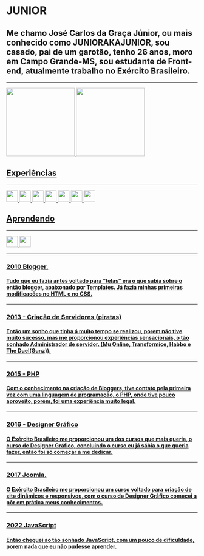 

# JUNIOR

  ## Me chamo José Carlos da Graça Júnior, ou mais conhecido como JUNIORAKAJUNIOR, sou casado, pai de um garotão, tenho 26 anos, moro em Campo Grande-MS, sou estudante de Front-end, atualmente trabalho no Exército Brasileiro.

***
<div>
<a href="https://github.com/juniorakajunior">
  <img height="180em" src="https://github-readme-stats.vercel.app/api/top-langs/?username=juniorakajunior1&layout=compact&langs_count=7&theme=dracula"/>
<img height="180em" src="https://github-readme-stats.vercel.app/api?username=juniorakajunior1&show_icons=true&theme=dracula&include_all_commits=true&count_private=true"/>
</div>
  

## Experiências 

***

<img src="https://cdn.jsdelivr.net/gh/devicons/devicon/icons/behance/behance-original.svg" width="30" height="30"/> <img src="https://cdn.jsdelivr.net/gh/devicons/devicon/icons/photoshop/photoshop-plain.svg" width="30" height="30"/> <img src="https://cdn.jsdelivr.net/gh/devicons/devicon/icons/illustrator/illustrator-plain.svg" width="30" height="30"/> <img src="https://cdn.jsdelivr.net/gh/devicons/devicon/icons/behance/behance-original.svg" width="30" height="30"/> 
<img src="https://cdn.jsdelivr.net/gh/devicons/devicon/icons/html5/html5-original.svg" width="30" height="30"/>
<img src="https://cdn.jsdelivr.net/gh/devicons/devicon/icons/css3/css3-original.svg" width="30" height="30"/>
<img src="https://cdn.jsdelivr.net/gh/devicons/devicon/icons/javascript/javascript-original.svg" width="30" height="30"/>


## Aprendendo 
***

<img src="https://cdn.jsdelivr.net/gh/devicons/devicon/icons/react/react-original.svg" width="30" height="30"/> <img src="https://cdn.jsdelivr.net/gh/devicons/devicon/icons/typescript/typescript-original.svg" width="30" height="30"/>
***
### 2010 Blogger.

#### Tudo que eu fazia antes voltado para "telas" era o que sabia sobre o então blogger, apaixonado por Templates. Já fazia minhas primeiras modificações no HTML e no CSS.
***
### 2013 - Criação de Servidores (piratas)

#### Então um sonho que tinha á muito tempo se realizou, porem não tive muito sucesso, mas me proporcionou experiências sensacionais, o tão sonhado Administrador de servidor. (Mu Online, Transformice, Habbo e  The Duel(Gunz)).
***
### 2015 - PHP

#### Com o conhecimento na criação de Bloggers, tive contato pela primeira vez com uma linguagem de programação, o PHP, onde tive pouco aproveito, porém, foi uma experiência muito legal. 
***
### 2016 - Designer Gráfico 

#### O Exército Brasileiro me proporcionou um dos cursos que mais queria, o curso de Designer Gráfico, concluindo o curso eu já sábia o que queria fazer, então foi só começar a me dedicar.
***
### 2017 Joomla.

#### O Exército Brasileiro me proporcionou um curso voltado para criação de site dinâmicos e responsivos, com o curso de Designer Gráfico comecei a pôr em prática meus conhecimentos.
***
### 2022 JavaScript

#### Então cheguei ao tão sonhado JavaScript, com um pouco de dificuldade, porem nada que eu não pudesse aprender.

